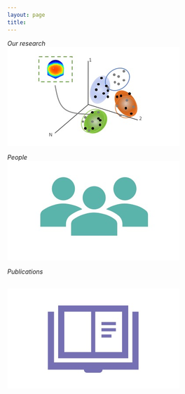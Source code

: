 ```yaml
---
layout: page
title: 
---
```



<p>
<em>Our research</em>
    <br>
<img src="/assets/img/topogr.jpg" alt="Smiley face"/> 


</p>

<p>
<em>People</em>
  <br>
<img src="/assets/img/ppl1.jpg" alt="Smiley face" /> 


</p>

<p>
  
<em>Publications</em>
  
<br>
<img src="/assets/img/Pubs1.jpg" alt="Smiley face" />
</p>
